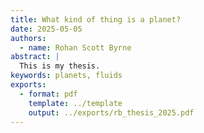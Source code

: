 ```yaml
---
title: What kind of thing is a planet?
date: 2025-05-05
authors:
  - name: Rohan Scott Byrne
abstract: |
  This is my thesis.
keywords: planets, fluids
exports:
  - format: pdf
    template: ../template
    output: ../exports/rb_thesis_2025.pdf
---
```


```{include} ../content/main.md
```